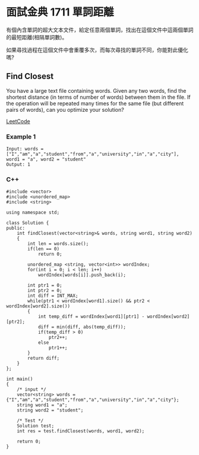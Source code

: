 # 面試金典 1711 單詞距離

有個內含單詞的超大文本文件，給定任意兩個單詞，找出在這個文件中這兩個單詞的最短距離(相隔單詞數)。

如果尋找過程在這個文件中會重覆多次，而每次尋找的單詞不同，你能對此優化嗎?

## Find Closest

You have a large text file containing words. Given any two words, find the shortest distance (in terms of number of words) between them in the file. 
If the operation will be repeated many times for the same file (but different pairs of words), can you optimize your solution?

[LeetCode](https://leetcode-cn.com/problems/find-closest-lcci/)

### Example 1
```
Input: words = ["I","am","a","student","from","a","university","in","a","city"], word1 = "a", word2 = "student"
Output: 1
```

### C++ 

```
#include <vector>
#include <unordered_map>
#include <string>

using namespace std;

class Solution {
public:
    int findClosest(vector<string>& words, string word1, string word2)
    {
        int len = words.size();
        if(len == 0)
            return 0;

        unordered_map <string, vector<int>> wordIndex; 
        for(int i = 0; i < len; i++)
            wordIndex[words[i]].push_back(i);

        int ptr1 = 0;
        int ptr2 = 0;
        int diff = INT_MAX;
        while(ptr1 < wordIndex[word1].size() && ptr2 < wordIndex[word2].size())
        {
            int temp_diff = wordIndex[word1][ptr1] - wordIndex[word2][ptr2];
            diff = min(diff, abs(temp_diff));
            if(temp_diff > 0)
                ptr2++;
            else
                ptr1++;
        }
        return diff;
    }
};

int main()
{
    /* input */
    vector<string> words ={"I","am","a","student","from","a","university","in","a","city"};
    string word1 = "a";
    string word2 = "student";    

    /* Test */
    Solution test;
    int res = test.findClosest(words, word1, word2);

    return 0;
}
```

